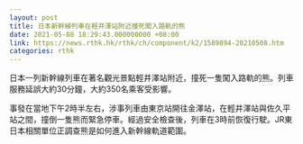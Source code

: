 ```yaml
---
layout: post
title: 日本新幹線列車在輕井澤站附近撞死闖入路軌的熊
date: 2021-05-08 18:29:43.000000000 +08:00
link: https://news.rthk.hk/rthk/ch/component/k2/1589894-20210508.htm
categories: rthk
---
```


日本一列新幹線列車在著名觀光景點輕井澤站附近，撞死一隻闖入路軌的熊。列車服務延誤大約30分鐘，大約350名乘客受影響。

事發在當地下午2時半左右，涉事列車由東京站開往金澤站，在輕井澤站與佐久平站之間，撞倒一隻熊而緊急停車。經過安全檢查後，列車在3時前恢復行駛。JR東日本相關單位正調查熊是如何進入新幹線軌道範圍。

